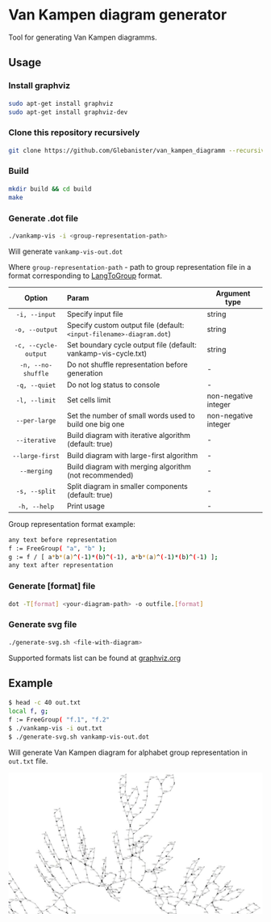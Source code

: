 # Van Kampen diagram generator

Tool for generating Van Kampen diagramms.

## Usage

### Install graphviz

```bash
sudo apt-get install graphviz
sudo apt-get install graphviz-dev
```

### Clone this repository recursively

```bash
git clone https://github.com/Glebanister/van_kampen_diagramm --recursive
```

### Build

```bash
mkdir build && cd build
make
```

### Generate .dot file

```bash
./vankamp-vis -i <group-representation-path>
```

Will generate `vankamp-vis-out.dot`

Where `group-representation-path` - path to group representation file in a format corresponding to
[LangToGroup](https://github.com/YaccConstructor/LangToGroup)
format.

|        Option        | Param                                                                 | Argument type        |
|:--------------------:|:----------------------------------------------------------------------|----------------------|
|    `-i, --input`     | Specify input file                                                    | string               |
|    `-o, --output`    | Specify custom output file (default:  `<input-filename>-diagram.dot`) | string               |
| `-c, --cycle-output` | Set boundary cycle output file (default:    vankamp-vis-cycle.txt)    | string               |
|  `-n, --no-shuffle`  | Do not shuffle representation before generation                       | -                    |
|    `-q, --quiet`     | Do not log status to console                                          | -                    |
|    `-l, --limit`     | Set cells limit                                                       | non-negative integer |
|    `--per-large`     | Set the number of small words used to build one big one               | non-negative integer |
|    `--iterative`     | Build diagram with iterative algorithm (default:  true)               | -                    |
|   `--large-first`    | Build diagram with large-first algorithm                              | -                    |
|     `--merging`      | Build diagram with merging algorithm (not recommended)                | -                    |
|    `-s, --split`     | Split diagram in smaller components (default: true)                   | -                    |
|     `-h, --help`     | Print usage                                                           | -                    |

Group representation format example:

```bash
any text before representation
f := FreeGroup( "a", "b" );
g := f / [ a*b*(a)^(-1)*(b)^(-1), a*b*(a)^(-1)*(b)^(-1) ];
any text after representation
```

### Generate [format] file

```bash
dot -T[format] <your-diagram-path> -o outfile.[format]
```

### Generate svg file

```bash
./generate-svg.sh <file-with-diagram>
```

Supported formats list can be found at [graphviz.org](https://graphviz.org/doc/info/output.html)

## Example

```bash
$ head -c 40 out.txt
local f, g;
f := FreeGroup( "f.1", "f.2"
$ ./vankamp-vis -i out.txt
$ ./generate-svg.sh vankamp-vis-out.dot
```

Will generate Van Kampen diagram for alphabet group representation in `out.txt` file.

![example](media/example.jpg)

